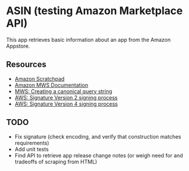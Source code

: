 # ASIN (testing Amazon Marketplace API)

This app retrieves basic information about an app from the Amazon Appstore.

## Resources

* [Amazon Scratchpad](https://mws.amazonservices.com/scratchpad/index.html)
* [Amazon MWS Documentation](https://docs.developer.amazonservices.com/en_US/products/Products_GetMatchingProduct.html)
* [MWS: Creating a canonical query string](https://docs.developer.amazonservices.com/en_US/dev_guide/DG_QueryString.html)
* [AWS: Signature Version 2 signing process](http://docs.aws.amazon.com/general/latest/gr/signature-version-2.html)
* [AWS: Signature Version 4 signing process](http://docs.aws.amazon.com/general/latest/gr/signature-version-4.html)

## TODO

* Fix signature (check encoding, and verify that construction matches requirements)
* Add unit tests
* Find API to retrieve app release change notes (or weigh need for and tradeoffs of scraping from HTML)
